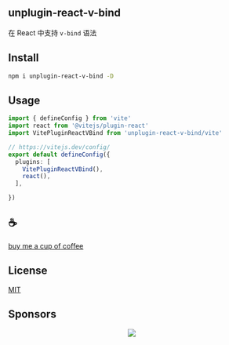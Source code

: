 ## unplugin-react-v-bind
在 React 中支持 `v-bind` 语法

## Install

```bash
npm i unplugin-react-v-bind -D
```

## Usage

```ts
import { defineConfig } from 'vite'
import react from '@vitejs/plugin-react'
import VitePluginReactVBind from 'unplugin-react-v-bind/vite'

// https://vitejs.dev/config/
export default defineConfig({
  plugins: [
    VitePluginReactVBind(),
    react(),
  ],

})
```

## :coffee:

[buy me a cup of coffee](https://github.com/Simon-He95/sponsor)

## License

[MIT](./license)

## Sponsors

<p align="center">
  <a href="https://cdn.jsdelivr.net/gh/Simon-He95/sponsor/sponsors.svg">
    <img src="https://cdn.jsdelivr.net/gh/Simon-He95/sponsor/sponsors.png"/>
  </a>
</p>
